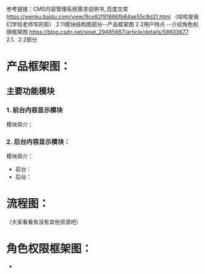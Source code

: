 参考链接：CMS内容管理系统需求说明书_百度文库  https://wenku.baidu.com/view/9ce82f91866fb84ae55c8d21.html  （哈哈是我们学校老师写的耶）
2.11模块结构图部分--产品框架图
2.2用户特点 --介绍角色权限框架图
https://blog.csdn.net/sinat_29485667/article/details/58603677  2.1、2.2部分


# 产品框架图：
## 主要功能模块
### 1. 前台内容显示模块
模块简介：
### 2. 后台内容显示模块：
模块简介：

* 前台：
* 后台：

# 流程图：
（大家看看有没有其他资源吧）

# 角色权限框架图：
*
